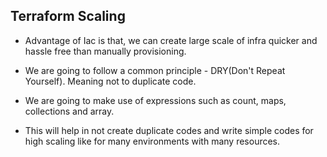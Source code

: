 ## Terraform Scaling

- Advantage of Iac is that, we can create large scale of infra quicker and hassle free than manually provisioning.

- We are going to follow a common principle - DRY(Don't Repeat Yourself). Meaning not to duplicate code.

- We are going to make use of expressions such as count, maps, collections and array.

- This will help in not create duplicate codes and write simple codes for high scaling like for many environments with many resources.

